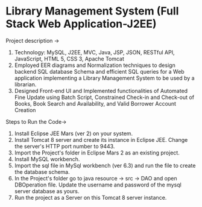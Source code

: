 # Library Management System (Full Stack Web Application-J2EE)

Project description ->

1. Technology: MySQL, J2EE, MVC, Java, JSP, JSON, RESTful API, JavaScript, HTML 5, CSS 3, Apache Tomcat
2. Employed EER diagrams and Normalization techniques to design backend SQL database Schema and efficient SQL queries for a Web application implementing a Library Management System to be used by a librarian.
3. Designed Front-end UI and Implemented functionalities of Automated Fine Update using Batch Script, Constrained Check-in and Check-out of Books, Book Search and Availability, and Valid Borrower Account Creation 


Steps to Run the Code->

1. Install Eclipse JEE Mars (ver 2) on your system.
2. Install Tomcat 8 server and create its instance in Eclipse JEE. Change the server's HTTP port number to 9443.
3. Import the Project's folder in Eclipse Mars 2 as an existing project.
4. Install MySQL workbench.
5. Import the sql file in MySql workbench (ver 6.3) and run the file to create the database schema.
6. In the Project's folder go to java resource -> src -> DAO and open DBOperation file. Update the username and password of the mysql server database as yours.
4. Run the project as a Server on this Tomcat 8 server instance.
